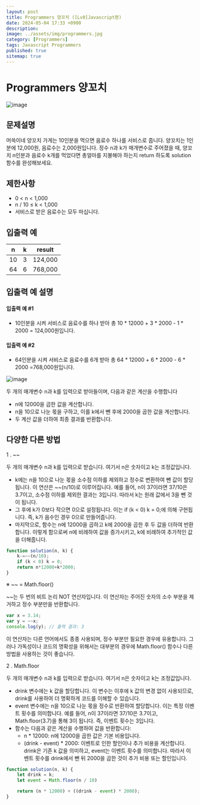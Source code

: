 ```yaml
---
layout: post
title: Programmers 양꼬치 ([Lv0]Javascript편)
date: 2024-05-04 17:33 +0900
description: 
image: ../assets/img/programmers.jpg
category: [Programmers]
tags: Javascript Programmers
published: true
sitemap: true
---
```


# Programmers 양꼬치

![image](https://github.com/gnlgk/coffee-menu/assets/161431748/dfb46f50-8ead-4fff-a953-5af6f6953205)

## 문제설명

머쓱이네 양꼬치 가게는 10인분을 먹으면 음료수 하나를 서비스로 줍니다. 양꼬치는 1인분에 12,000원, 음료수는 2,000원입니다. 정수 n과 k가 매개변수로 주어졌을 때, 양꼬치 n인분과 음료수 k개를 먹었다면 총얼마를 지불해야 하는지 return 하도록 solution 함수를 완성해보세요.

## 제한사항

* 0 < n < 1,000
* n / 10 ≤ k < 1,000
* 서비스로 받은 음료수는 모두 마십니다.

## 입출력 예

|n|k|result|
|---|---|---|
|10|3|124,000|
|64|6|768,000|

## 입출력 예 설명

#### 입출력 예 #1

* 10인분을 시켜 서비스로 음료수를 하나 받아 총 10 * 12000 + 3 * 2000 - 1 * 2000 = 124,000원입니다.

#### 입출력 예 #2

* 64인분을 시켜 서비스로 음료수를 6개 받아 총 64 * 12000 + 6 * 2000 - 6 * 2000 =768,000원입니다.

![image](https://github.com/gnlgk/coffee-menu/assets/161431748/b35b1701-9af5-42d6-906f-a79819bbfadd)

두 개의 매개변수 n과 k를 입력으로 받아들이며, 다음과 같은 계산을 수행합니다

* n에 12000을 곱한 값을 계산합니다.
* n을 10으로 나눈 몫을 구하고, 이를 k에서 뺀 후에 2000을 곱한 값을 계산합니다.
* 두 계산 값을 더하여 최종 결과를 반환합니다.

## 다양한 다른 방법

1 . ~~

두 개의 매개변수 n과 k를 입력으로 받습니다. 여기서 n은 숫자이고 k는 조정값입니다.

* k에는 n을 10으로 나눈 몫을 소수점 이하를 제외하고 정수로 변환하여 뺀 값이 할당됩니다. 이 연산은 ~~(n/10)로 이루어집니다. 예를 들어, n이 37이라면 37/10은 3.7이고, 소수점 이하를 제외한 결과는 3입니다. 따라서 k는 원래 값에서 3을 뺀 것이 됩니다.
* 그 후에 k가 0보다 작으면 0으로 설정됩니다. 이는 if (k < 0) k = 0;에 의해 구현됩니다. 즉, k가 음수인 경우 0으로 만들어줍니다.
* 마지막으로, 함수는 n에 12000을 곱하고 k에 2000을 곱한 후 두 값을 더하여 반환합니다. 이렇게 함으로써 n에 비례하여 값을 증가시키고, k에 비례하여 추가적인 값을 더해줍니다.

````javascript
function solution(n, k) {
    k-=~~(n/10);
    if (k < 0) k = 0;
    return n*12000+k*2000;
}
````

※ ~~ = Math.floor()

~~는 두 번의 비트 논리 NOT 연산자입니다. 이 연산자는 주어진 숫자의 소수 부분을 제거하고 정수 부분만을 반환합니다.

````javascript
var x = 3.14;
var y = ~~x;
console.log(y); // 출력 결과: 3
````

이 연산자는 다른 언어에서도 종종 사용되며, 정수 부분만 필요한 경우에 유용합니다. 그러나 가독성이나 코드의 명확성을 위해서는 대부분의 경우에 Math.floor() 함수나 다른 방법을 사용하는 것이 좋습니다.

2 . Math.floor

두 개의 매개변수 n과 k를 입력으로 받습니다. 여기서 n은 숫자이고 k는 조정값입니다.

* drink 변수에는 k 값을 할당합니다. 이 변수는 이후에 k 값의 변경 없이 사용되므로, drink를 사용하여 더 명확하게 코드를 이해할 수 있습니다.
* event 변수에는 n을 10으로 나눈 몫을 정수로 반환하여 할당합니다. 이는 특정 이벤트 횟수를 의미합니다. 예를 들어, n이 37이라면 37/10은 3.7이고, Math.floor(3.7)을 통해 3이 됩니다. 즉, 이벤트 횟수는 3입니다.
* 함수는 다음과 같은 계산을 수행하여 값을 반환합니다:
    - n * 12000: n에 12000을 곱한 값은 기본 비용입니다.
    - (drink - event) * 2000: 이벤트로 인한 할인이나 추가 비용을 계산합니다. drink은 기존 k 값을 의미하고, event는 이벤트 횟수를 의미합니다. 따라서 이벤트 횟수를 drink에서 뺀 뒤 2000을 곱한 것이 추가 비용 또는 할인입니다.

````javascript
function solution(n, k) {
    let drink = k;
    let event = Math.floor(n / 10)

    return (n * 12000) + ((drink - event) * 2000);
}
````
